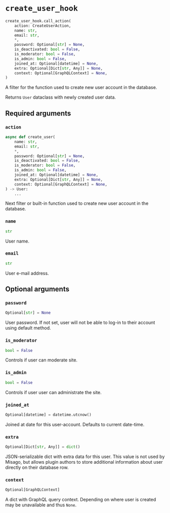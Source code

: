 # `create_user_hook`

```python
create_user_hook.call_action(
    action: CreateUserAction,
    name: str,
    email: str,
    *,
    password: Optional[str] = None,
    is_deactivated: bool = False,
    is_moderator: bool = False,
    is_admin: bool = False,
    joined_at: Optional[datetime] = None,
    extra: Optional[Dict[str, Any]] = None,
    context: Optional[GraphQLContext] = None,
)
```

A filter for the function used to create new user account in the database.

Returns `User` dataclass with newly created user data.


## Required arguments

### `action`

```python
async def create_user(
    name: str,
    email: str,
    *,
    password: Optional[str] = None,
    is_deactivated: bool = False,
    is_moderator: bool = False,
    is_admin: bool = False,
    joined_at: Optional[datetime] = None,
    extra: Optional[Dict[str, Any]] = None,
    context: Optional[GraphQLContext] = None,
) -> User:
    ...
```

Next filter or built-in function used to create new user account in the database.


### `name`

```python
str
```

User name.


### `email`

```python
str
```

User e-mail address.


## Optional arguments

### `password`

```python
Optional[str] = None
```

User password. If not set, user will not be able to log-in to their account using default method.


### `is_moderator`

```python
bool = False
```

Controls if user can moderate site.


### `is_admin`

```python
bool = False
```

Controls if user user can administrate the site.


### `joined_at`

```python
Optional[datetime] = datetime.utcnow()
```

Joined at date for this user-account. Defaults to current date-time.


### `extra`

```python
Optional[Dict[str, Any]] = dict()
```

JSON-serializable dict with extra data for this user. This value is not used by Misago, but allows plugin authors to store additional information about user directly on their database row.


### `context`

```python
Optional[GraphQLContext]
```

A dict with GraphQL query context. Depending on where user is created may be unavailable and thus `None`.